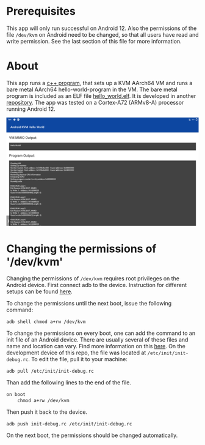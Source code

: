 # Prerequisites

This app will only run successful on Android 12.
Also the permissions of the file `/dev/kvm` on Android need to be changed,
so that all users have read and write permission.
See the last section of this file for more information.

# About

This app runs a [c++ program](https://github.com/Lenz-K/android-kvm-hello-world/blob/main/app/src/main/cpp/kvm_test.cpp), 
that sets up a KVM AArch64 VM and runs a bare metal AArch64 hello-world-program in the VM.
The bare metal program is included as an ELF file [hello_world.elf](https://github.com/Lenz-K/android-kvm-hello-world/tree/main/app/src/main/assets/bin).
It is developed in another [repository](https://github.com/Lenz-K/arm64-kvm-hello-world/tree/main/bare-metal-aarch64).
The app was tested on a Cortex-A72 (ARMv8-A) processor running Android 12.

![Screenshot](Screenshot.png)

# Changing the permissions of '/dev/kvm'

Changing the permissions of `/dev/kvm` requires root privileges on the Android device.
First connect adb to the device.
Instruction for different setups can be found [here](https://developer.android.com/studio/command-line/adb).

To change the permissions until the next boot, issue the following command:
```
adb shell chmod a+rw /dev/kvm
```

To change the permissions on every boot, one can add the command to an init file of an Android device.
There are usually several of these files and name and location can vary.
Find more information on this [here](https://android.googlesource.com/platform/system/core/+/master/init/README.md).
On the development device of this repo, the file was located at `/etc/init/init-debug.rc`.
To edit the file, pull it to your machine:
```
adb pull /etc/init/init-debug.rc
```

Than add the following lines to the end of the file.
```
on boot
    chmod a+rw /dev/kvm
```

Then push it back to the device.
```
adb push init-debug.rc /etc/init/init-debug.rc
```
On the next boot, the permissions should be changed automatically.
